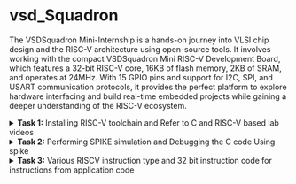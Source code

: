 # vsd_Squadron
The VSDSquadron Mini-Internship is a hands-on journey into VLSI chip design and the RISC-V architecture using open-source tools. It involves working with the compact VSDSquadron Mini RISC-V Development Board, which features a 32-bit RISC-V core, 16KB of flash memory, 2KB of SRAM, and operates at 24MHz. With 15 GPIO pins and support for I2C, SPI, and USART communication protocols, it provides the perfect platform to explore hardware interfacing and build real-time embedded projects while gaining a deeper understanding of the RISC-V ecosystem.
<details>
<summary><b>Task 1:</b> Installing RISC-V toolchain and Refer to C and RISC-V based lab videos </summary>   
<br>
 C-Based Lab

 Program that gives the sum of n numbers using C in leafpad editor."sumofn.c" is the filename
 save that leafpad code(ctrl+s) and close the window(ctrl+w)
 
 then in terminal run the saved c program by the following commands
 ````
gcc sum1ton.c
./a.out 
````

 ./a.out is used to check the result 

 ![c_code](https://github.com/user-attachments/assets/ed0f9d60-8b29-430a-ac68-3a0c0a9056ba)

RISC-V Based Lab
----
Now we are compiling the same code in RISCV 
compiling using command ```cat sum1ton.c```

![image](https://github.com/user-attachments/assets/1b02db9d-56bb-487e-901c-a70e05957dab)

For compiling the above C code in RISCV use command 
```
 riscv64-unknown-elf-gcc -O1 -mabi=lp64 -march=rv64i -o sum1ton.o sum1ton.c
```

Command breakdown : 
 ````
riscv64-unknown-elf-gcc        : This is the cross-compiler for the 64-bit RISC-V architecture that generates ELF (Executable and Linkable Format) binaries.

-mabi=lp64                   : Sets the ABI (Application Binary Interface) to 'lp64', meaning long and pointer types are 64 bits

-march=rv64i                 : Specifies the target RISC-V architecture variant (in this case, RV64I: a 64-bit base integer instruction set).

-o sum1ton.o                 : Defines 'sumofn.o' as the name of the output object file generated after compilation.
````
After this open a new tab and type the command 

`` riscv64-unknown-elf-objdump -d sum1ton.o | less``

After compiling we will get the Assembly language code of it and now we can seaarch for main part of the code by using ``/main``

and the Assembly language for main function of the code is as :

![image](https://github.com/user-attachments/assets/c154a908-7cad-4fa6-bdb3-60b4351bc485)

using O1 there are 11 instructions.

Now we will check number of instructions using ``-Ofast``:

![image](https://github.com/user-attachments/assets/d2270c3c-9ede-4df3-aff6-2b1d47f6293a)

Even using Ofast there are 11 instructions 

Difference between -O1 and -Ofast 

`-O1`Applies basic optimizations to improve performance without making compilation too slow or complex. It’s a safe and balanced option that sticks to standard C behavior.

`-Ofast`
Pushes the compiler to apply aggressive optimizations for maximum speed, even if it means ignoring some language rules or sacrificing portability. It can make code run faster, but may also change how certain calculations behave.

</details>

<details>
<summary><b>Task 2:</b> Performing SPIKE simulation and Debugging the C code Using spike  </summary>   
<br>
What is Spike simulation?
Spike is a RISC-V ISA simulator used to run and test RISC-V programs. GCC compiles C/C++ code for RISC-V, and Spike simulates its execution. The command spike pk sum1ton.o runs the compiled code to check if the instructions work correctly and to display the program output.

![1a](https://github.com/user-attachments/assets/aacb19e5-b6ff-491c-ac7f-f73b080638a5)

![image](https://github.com/user-attachments/assets/fc1a786b-20fc-42ff-8d2e-96c13c337250)

In Debugger we Debug the Assembly Language by following the each instruction .At the address of `100b4` the register value of stack point `sp` is `0x0000003ffffffb50` and after completion of instruction`sp, sp, -16` ,the new value of register stack pointer is `0x0000003ffffffb40`
Instruction: `lui a0, %hi(LC1)`

LUI is an instruction in the RISC-V architecture that loads a 20-bit immediate value into the upper 20 bits of a 32-bit or 64-bit register. The lower 12 bits of the register are set to zero.
In the example, the instruction loads the upper 20 bits of a label (LC1) into the register a0

` addi`
Add Immediate
![image](https://github.com/user-attachments/assets/e8b72f51-cee7-4706-9fec-226a7d1eb7e9)

 Instruction:` addi a0, a0, %lo(LC1)`
Purpose: The ADDI instruction adds an immediate value (12-bit constant) to the value in a source register (rs1) and stores the result in a destination register (rd).

Task: Write a simple C program for a basic application and compile it using RISC-V GCC and simulate with SPIKE.

Application: Countdown Timer

The goal is to create a countdown timer that starts from a given value and decreases by one every second until it reaches zero.

Program Requirements:

Initialize the timer with a starting value (e.g., 10 seconds).

Display the current countdown value.

Decrease the timer value by one every second.

Stop the countdown when the timer reaches zero.

C program in leafpad
![image](https://github.com/user-attachments/assets/afae49a6-a270-46f6-9cb0-4bb279d1905d)

compilation

![p2](https://github.com/user-attachments/assets/e599dc0d-d3d6-45d5-9441-4f37e5fa23ee)

Assembly language code
![image](https://github.com/user-attachments/assets/3eeaa1d8-a54a-46cb-9bf0-54535674f4ed)

Debugging
![image](https://github.com/user-attachments/assets/84221d44-5adf-440b-a336-4ca27a4e2287)

</details>

<details>
<summary><b>Task 3:</b> Various RISCV instruction type and 32 bit instruction code for instructions from application code  </summary>   
<br>

RISCV Instruction types
There are 6 types of instruction 
 1.  R-Type (Register Type)
 2.  I-Type (Immediate Type)
 3.  S-Type (Store Type)
 4.  U-Type (Branch Type)
 5.  B-Type (Upper Immediate Type)
 6.  J-Type (Jump Type)

The base RV32I ISA, there are four core instruction formats (R/I/S/U), as shown in Base instruction formats. All are a fixed 32 bits in length.
![image](https://github.com/user-attachments/assets/6e63b0e1-acc9-4865-89ee-ba02534357f3)

1.R-Type:
--
R-Type instructions are typically used for register-to-register operations

Breakdown of the Fields:

 1. Opcode (bits 6-0):
   The 7-bit opcode identifies the type of operation and the instruction format. For R-Type instructions, the opcode specifies that the instruction is register-based.

 2. rd( bits 11:7):
   This bit is used for designation register where the output of the operation is written.
   
 3. funct3( bits 14:12) :
   This 3 bit is used for differentiate between categories of operations within the same opcode.

   R type operations:
| **funct3** | **Operation**                      |
|------------|------------------------------------|
| `000`      | Add / Sub (depends on `funct7`)   |
| `001`      | Shift Left Logical (SLL)          |
| `010`      | Set Less Than (SLT)               |
| `011`      | Set Less Than Unsigned (SLTU)     |
| `100`      | XOR                               |
| `101`      | Shift Right (Logical/Arithmetic; depends on `funct7`) |
| `110`      | OR                                |
| `111`      | AND                               |

 4. rs1(bits 19:15) :
  It specifies the first source register for the operation.

 6. rs2(bits 24:20) :
  It specifies the second source register for the operation.

 8. funct7(bits 31:25) :
  It provides additional differentiation between instructions that use the same opcode and fuct3.

Examples for R Type operation.  

| **funct7**  | **funct3** | **Operation**                        |
|-------------|------------|--------------------------------------|
| `0000000`   | `000`      | Add                                 |
| `0100000`   | `000`      | Sub                                 |
| `0000000`   | `001`      | Shift Left Logical (SLL)            |
| `0000000`   | `010`      | Set Less Than (SLT)                 |
| `0000000`   | `011`      | Set Less Than Unsigned (SLTU)       |
| `0000000`   | `100`      | XOR                                 |
| `0000000`   | `101`      | Shift Right Logical (SRL)           |
| `0100000`   | `101`      | Shift Right Arithmetic (SRA)        |
| `0000000`   | `110`      | OR                                  |
| `0000000`   | `111`      | AND                                 |

2.I-Type :
--
I-Type instructions are used for operations that involve immediate (constant) values, including arithmetic with constants, memory access like load operations, and control flow instructions such as jumps.

Breakdown of the Fields:

 1. Opcode (bits 6–0):
  These 7 bits tell the processor what kind of instruction it is — for example, whether it's doing arithmetic, loading data from memory, or jumping to a different   part of the program.

 2. rd (bits 11–7):
  This is the register where the result of the instruction will be stored. Think of it as the "destination" for the output.

 3. funct3 (bits 14–12):
  These 3 bits further specify what the instruction should do — like whether it's an addition, a load, or something else.

 4. rs1 (bits 19–15):
  This tells the processor which register to use as the input or base value. For example, in a memory load, it might give the base address.

 5. imm[11:0] (bits 31–20):
  This 12-bit field provides a constant value that's used directly in the instruction — like an offset for accessing memory or a number to add.

I -Type instructions :
-
| **Instruction** | **opcode** | **funct3** | **Description**                       |
|-----------------|------------|------------|---------------------------------------|
| `addi`          | `0010011`  | `000`      | Add immediate to register (`rd = rs1 + imm`). |
| `slti`          | `0010011`  | `010`      | Set if less than immediate (signed). |
| `andi`          | `0010011`  | `111`      | Bitwise AND with immediate.          |
| `lw`            | `0000011`  | `010`      | Load word from memory.               |
| `lh`            | `0000011`  | `001`      | Load halfword from memory.           |
| `jalr`          | `1100111`  | `000`      | Jump and link register (indirect jump). |

3.S-Type:
--
S-Type instructions are mainly used to store data from a register into a specific memory location. They tell the processor where to save the value in memory.

Breakdown of the Fields:

 1. opcode (bits 6–0):
  Indicates the general type of operation being performed.

 2. imm[4:0] (bits 11–7):
  The lower 5 bits of the 12-bit immediate value, which acts as an offset.

 3. funct3 (bits 14–12):
  Specifies the kind of store operation, such as storing a byte, halfword, or word.

 4. rs1 (bits 19–15):
  The first source register, usually holding the base address for the memory operation.

 5. rs2 (bits 24–20):
  The register that contains the actual data value to be stored into memory.

 6. imm[11:5] (bits 31–25):
  The upper 7 bits of the 12-bit immediate offset.
  
Common S-Type Instructions
-
| **Instruction** | **opcode**  | **funct3** | **Description**                      |
|-----------------|-------------|------------|--------------------------------------|
| `sw`           | `0100011`   | `010`      | Store Word (32-bit).                |
| `sh`           | `0100011`   | `001`      | Store Halfword (16-bit).            |
| `sb`           | `0100011`   | `000`      | Store Byte (8-bit).                 |

4.U-Type :
--
U-Type format is used for instructions such as LUI (Load Upper Immediate) and AUIPC (Add Upper Immediate to PC). These instructions work with large immediate values, loading or adding a 20-bit constant to a register or the program counter.

Breakdown of the Fields:

 1. opcode (bits 6–0):
  Identifies the general type of operation.

 2. rd (bits 11–7):
  Specifies the destination register where the result will be stored.

 3. imm[31:12] (bits 31–12):
  A 20-bit immediate value used in the instruction. This constant is placed in the upper 20 bits of the destination register.
  
Common U-Type Instrutions:
--
| **Instruction** | **Opcode (Bits 6–0)** | **Description**                                         |
|------------------|-----------------------|---------------------------------------------------------|
| `LUI`            | `0110111`            | Load Upper Immediate                                    |
| `AUIPC`          | `0010111`            | Add Upper Immediate to Program Counter (PC)            |

There are two additional instruction formats — B-type and J-type — which are specifically designed to handle immediate values differently, mainly for branching and jumping operations.

5.B-Type:
-
![image](https://github.com/user-attachments/assets/0fd62649-f420-4856-a07e-7a7125da8e06)

B-Type instructions handle conditional branching. They check a condition (like equality or comparison), and if it's true, the program jumps to a new address using an offset. If not, it continues to the next instruction.

Breakdown of the Fields:

 1. opcode (bits 6–0):
  Identifies the overall type of operation (branch instruction).

 2. imm[11] (bit 7):
  A middle bit of the 12-bit offset used for the branch target.

 3. imm[4:1] (bits 11–8):
  Lower bits of the branch offset.

 4. funct3 (bits 14–12):
  Specifies the condition for branching (e.g., equal, less than).

 5. rs1 (bits 19–15):
  First register used for comparison.

 6. rs2 (bits 24–20):
  Second register used for comparison.

 7. imm[10:5] (bits 30–25):
  Higher bits of the offset, combined with other parts to form the full branch address.

 8. imm[12] (bit 31):
  Sign bit of the offset. A value of 1 means a backward jump; 0 means forward.

funct3 examples in B-Type:

| **Instruction** | **`funct3` Value** | **Condition**                   |
|------------------|---------------------|----------------------------------|
| `BEQ`           | `000`              | Branch if `rs1 == rs2`.         |
| `BNE`           | `001`              | Branch if `rs1 != rs2`.         |
| `BLT`           | `100`              | Branch if `rs1 < rs2` (signed). |
| `BGE`           | `101`              | Branch if `rs1 >= rs2` (signed).|
| `BLTU`          | `110`              | Branch if `rs1 < rs2` (unsigned).|
| `BGEU`          | `111`              | Branch if `rs1 >= rs2` (unsigned).|

6.J-Type:
-
![J_type](https://github.com/user-attachments/assets/bfa2965c-35f5-4399-a634-fbb7bfa65b2f)

J-Type instructions are used for unconditional jumps in the program. They control the flow by jumping directly to a specific address, often used for function calls or moving to a particular instruction in the code.

Breakdown of the Fields:

 1. opcode (bits 6–0):
  Tells the processor that this is a jump instruction.

 2. rd (bits 11–7):
  This register stores the return address (the next instruction’s address, usually PC + 4) so the program knows where to come back after the jump.

 3. imm[19:12] (bits 19–12):
  These bits make up part of the jump target address.

 4. imm[11] (bit 20):
  Another bit of the address you're jumping to.

 5. imm[10:1] (bits 30–21):
  These bits provide more of the jump offset — basically, how far to jump.

 6. imm[20] (bit 31):
  The top (sign) bit of the offset. It shows whether the jump is forward or backward in the code.

J-Type instructions:
-
| **Instruction** | **Opcode (Bits 6–0)** | **Registers** | **Description**                           |
|------------------|-----------------------|---------------|-------------------------------------------|
| `JAL`           | `1101111`            | `rd`          | Jump and Link: Save return address and jump to target address |

